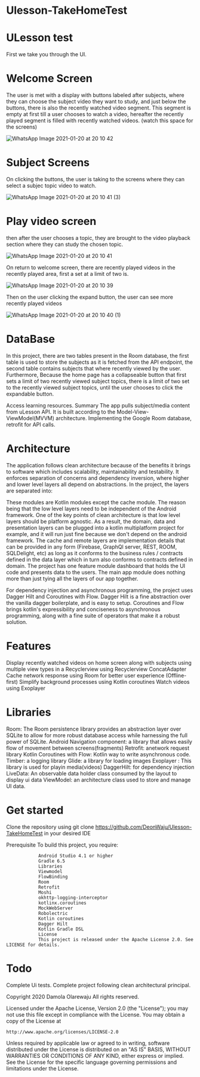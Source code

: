 # Ulesson-TakeHomeTest


# ULesson test

First we take you through the UI.

# Welcome Screen

The user is met with a display with buttons labeled after subjects, where they can choose the subject video they want to study, and just below the buttons,
there is also the recently watched video segment. This segment is empty at first till a user chooses to watch a video, hereafter the recently played segment 
is filled with recently watched videos. (watch this space for the screens)

![WhatsApp Image 2021-01-20 at 20 10 42](https://user-images.githubusercontent.com/54560535/105226031-ba446f80-5b5f-11eb-9f31-2fa4656bd3b6.jpeg)

# Subject Screens
On clicking the buttons, the user is taking to the screens where they can select a subjec topic video to watch.


![WhatsApp Image 2021-01-20 at 20 10 41 (3)](https://user-images.githubusercontent.com/54560535/105226121-dba55b80-5b5f-11eb-9d76-f40b9f75fa29.jpeg)

# Play video screen
then after the user chooses a topic, they are brought to the video playback section where they can study the chosen topic.

![WhatsApp Image 2021-01-20 at 20 10 41](https://user-images.githubusercontent.com/54560535/105226142-e2cc6980-5b5f-11eb-8636-6707f82f7c65.jpeg)


On return to welcome screen, there are recently played videos in the recently played area, first a set at a limit of two is.

![WhatsApp Image 2021-01-20 at 20 10 39](https://user-images.githubusercontent.com/54560535/105226396-3939a800-5b60-11eb-9552-b41b954f8ef0.jpeg)

Then on the user clicking the expand button, the user can see more recently played videos


![WhatsApp Image 2021-01-20 at 20 10 40 (1)](https://user-images.githubusercontent.com/54560535/105226544-67b78300-5b60-11eb-935e-99ce506524ae.jpeg)

# DataBase

In this project, there are two tables present in the Room database, the first table is used to store the subjects as it is fetched from the API endpoint,
the second table contains subjects that where recently viewed by the user. 
  Furthermore, Because the home page has a collapseable button that first sets a limit of two recently viewed subject topics, there is a limit of two 
  set to the recently viewed subject topics, until the user chooses to click the expandable button.  



Access learning resources.
Summary
The app pulls subject/media content from uLesson API. It is built according to the Model-View-ViewModel(MVVM) architecture. Implementing the Google Room database,
retrofit for API calls.

# Architecture
The application follows clean architecture because of the benefits it brings to software which includes scalability, maintainability and testability. It enforces separation of concerns and dependency inversion, where higher and lower level layers all depend on abstractions. In the project, the layers are separated into:


These modules are Kotlin modules except the cache module. The reason being that the low level layers need to be independent of the Android framework. One of the key points of clean architecture is that low level layers should be platform agnostic. As a result, the domain, data and presentation layers can be plugged into a kotlin multiplatform project for example, and it will run just fine because we don't depend on the android framework. The cache and remote layers are implementation details that can be provided in any form (Firebase, GraphQl server, REST, ROOM, SQLDelight, etc) as long as it conforms to the business rules / contracts defined in the data layer which in turn also conforms to contracts defined in domain. The project has one feature module dashboard that holds the UI code and presents data to the users. The main app module does nothing more than just tying all the layers of our app together.

For dependency injection and asynchronous programming, the project uses Dagger Hilt and Coroutines with Flow. Dagger Hilt is a fine abstraction over the vanilla dagger boilerplate, and is easy to setup. Coroutines and Flow brings kotlin's expressibility and conciseness to asynchronous programming, along with a fine suite of operators that make it a robust solution.

# Features
Display recently watched videos on home screen along with subjects using multiple view types in a Recyclerview using Recyclerview ConcatAdapter
Cache network response using Room for better user experience (Offline-first)
Simplify background processes using Kotlin coroutines
Watch videos using Exoplayer

# Libraries 

Room: The Room persistence library provides an abstraction layer over SQLite to allow for more robust database access while harnessing the full power of SQLite.
Android Navigation component: a library that allows easily flow of movement between screens(fragments)
Retrofit: anetwork request library
Kotlin Coroutines with Flow: Kotlin way to write asynchronous code.
Timber: a logging library
Glide: a library for loading images
Exoplayer : This library is used for playin media(videos)
DaggerHilt: for dependency injection
LiveData: An observable data holder class consumed by the layout to display ui data
ViewModel: an architecture class used to store and manage UI data.



# Get started

Clone the repository using git clone https://github.com/DeonWaju/Ulesson-TakeHomeTest in your desired IDE


Prerequisite
To build this project, you require:

                Android Studio 4.1 or higher
                Gradle 6.5
                Libraries
                Viewmodel
                FlowBinding
                Room
                Retrofit
                Moshi
                okhttp-logging-interceptor
                kotlinx.coroutines
                MockWebServer
                Robolectric
                Kotlin coroutines
                Dagger Hilt
                Kotlin Gradle DSL
                License
                This project is released under the Apache License 2.0. See LICENSE for details.
                
# Todo

Complete Ui tests.
Complete project following clean architectural principal.


Copyright 2020 Damola Olarewaju All rights reserved.

Licensed under the Apache License, Version 2.0 (the "License");
you may not use this file except in compliance with the License.
You may obtain a copy of the License at

    http://www.apache.org/licenses/LICENSE-2.0

Unless required by applicable law or agreed to in writing, software
distributed under the License is distributed on an "AS IS" BASIS,
WITHOUT WARRANTIES OR CONDITIONS OF ANY KIND, either express or implied.
See the License for the specific language governing permissions and
limitations under the License.
